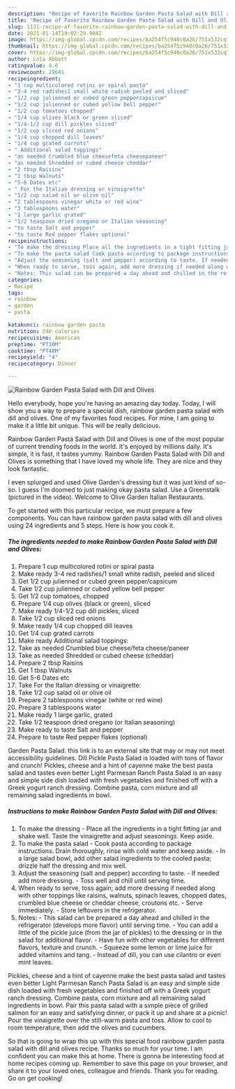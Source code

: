 ```yaml
---
description: "Recipe of Favorite Rainbow Garden Pasta Salad with Dill and Olives"
title: "Recipe of Favorite Rainbow Garden Pasta Salad with Dill and Olives"
slug: 1131-recipe-of-favorite-rainbow-garden-pasta-salad-with-dill-and-olives
date: 2021-01-14T19:02:29.904Z
image: https://img-global.cpcdn.com/recipes/ba254f5c940c0a26/751x532cq70/rainbow-garden-pasta-salad-with-dill-and-olives-recipe-main-photo.jpg
thumbnail: https://img-global.cpcdn.com/recipes/ba254f5c940c0a26/751x532cq70/rainbow-garden-pasta-salad-with-dill-and-olives-recipe-main-photo.jpg
cover: https://img-global.cpcdn.com/recipes/ba254f5c940c0a26/751x532cq70/rainbow-garden-pasta-salad-with-dill-and-olives-recipe-main-photo.jpg
author: Lola Abbott
ratingvalue: 4.6
reviewcount: 29641
recipeingredient:
- "1 cup multicolored rotini or spiral pasta"
- "3-4 red radishes1 small white radish peeled and sliced"
- "1/2 cup julienned or cubed green peppercapsicum"
- "1/2 cup julienned or cubed yellow bell pepper"
- "1/2 cup tomatoes chopped"
- "1/4 cup olives black or green sliced"
- "1/4-1/2 cup dill pickles sliced"
- "1/2 cup sliced red onions"
- "1/4 cup chopped dill leaves"
- "1/4 cup grated carrots"
- " Additional salad toppings"
- "as needed Crumbled blue cheesefeta cheesepaneer"
- "as needed Shredded or cubed cheese cheddar"
- "2 tbsp Raisins"
- "1 tbsp Walnuts"
- "5-6 Dates etc"
- " For the Italian dressing or vinaigrette"
- "1/2 cup salad oil or olive oil"
- "2 tablespoons vinegar white or red wine"
- "3 tablespoons water"
- "1 large garlic grated"
- "1/2 teaspoon dried oregano or Italian seasoning"
- "to taste Salt and pepper"
- "to taste Red pepper flakes optional"
recipeinstructions:
- "To make the dressing Place all the ingredients in a tight fitting jar and shake well. Taste the vinaigrette and adjust seasonings. Keep aside."
- "To make the pasta salad Cook pasta according to package instructions. Drain thoroughly, rinse with cold water and keep aside. In a large salad bowl, add other salad ingredients to the cooled pasta; drizzle half the dressing and mix well."
- "Adjust the seasoning (salt and pepper) according to taste. If needed add more dressing. Toss well and chill until serving time."
- "When ready to serve, toss again; add more dressing if needed along with other toppings like raisins, walnuts, spinach leaves, chopped dates, crumbled blue cheese or cheddar cheese, croutons etc. Serve immediately. Store leftovers in the refrigerator."
- "Notes: This salad can be prepared a day ahead and chilled in the refrigerator (develops more flavor) until serving time. You can add a little of the pickle juice (from the jar of pickles) to the dressing or in the salad for additional flavor. Have fun with other vegetables for different flavors, texture and crunch. Squeeze some lemon or lime juice for added vitamins and tang. Instead of dill, you can use cilantro or even mint leaves."
categories:
- Recipe
tags:
- rainbow
- garden
- pasta

katakunci: rainbow garden pasta 
nutrition: 240 calories
recipecuisine: American
preptime: "PT10M"
cooktime: "PT48M"
recipeyield: "4"
recipecategory: Dinner

---
```



![Rainbow Garden Pasta Salad with Dill and Olives](https://img-global.cpcdn.com/recipes/ba254f5c940c0a26/751x532cq70/rainbow-garden-pasta-salad-with-dill-and-olives-recipe-main-photo.jpg)

Hello everybody, hope you're having an amazing day today. Today, I will show you a way to prepare a special dish, rainbow garden pasta salad with dill and olives. One of my favorites food recipes. For mine, I am going to make it a little bit unique. This will be really delicious.

Rainbow Garden Pasta Salad with Dill and Olives is one of the most popular of current trending foods in the world. It's enjoyed by millions daily. It's simple, it is fast, it tastes yummy. Rainbow Garden Pasta Salad with Dill and Olives is something that I have loved my whole life. They are nice and they look fantastic.

I even splurged and used Olive Garden&#39;s dressing but it was just kind of so-so. I guess I&#39;m doomed to just making okay pasta salad. Use a Greenstalk (pictured in the video). Welcome to Olive Garden Italian Restaurants.


To get started with this particular recipe, we must prepare a few components. You can have rainbow garden pasta salad with dill and olives using 24 ingredients and 5 steps. Here is how you cook it.

<!--inarticleads1-->

##### The ingredients needed to make Rainbow Garden Pasta Salad with Dill and Olives:

1. Prepare 1 cup multicolored rotini or spiral pasta
1. Make ready 3-4 red radishes/1 small white radish, peeled and sliced
1. Get 1/2 cup julienned or cubed green pepper/capsicum
1. Take 1/2 cup julienned or cubed yellow bell pepper
1. Get 1/2 cup tomatoes, chopped
1. Prepare 1/4 cup olives (black or green), sliced
1. Make ready 1/4-1/2 cup dill pickles, sliced
1. Take 1/2 cup sliced red onions
1. Make ready 1/4 cup chopped dill leaves
1. Get 1/4 cup grated carrots
1. Make ready  Additional salad toppings:
1. Take as needed Crumbled blue cheese/feta cheese/paneer
1. Take as needed Shredded or cubed cheese (cheddar)
1. Prepare 2 tbsp Raisins
1. Get 1 tbsp Walnuts
1. Get 5-6 Dates etc
1. Take  For the Italian dressing or vinaigrette:
1. Take 1/2 cup salad oil or olive oil
1. Prepare 2 tablespoons vinegar (white or red wine)
1. Prepare 3 tablespoons water
1. Make ready 1 large garlic, grated
1. Take 1/2 teaspoon dried oregano (or Italian seasoning)
1. Make ready to taste Salt and pepper
1. Prepare to taste Red pepper flakes (optional)


Garden Pasta Salad. this link is to an external site that may or may not meet accessibility guidelines. Dill Pickle Pasta Salad is loaded with tons of flavor and crunch! Pickles, cheese and a hint of cayenne make the best pasta salad and tastes even better Light Parmesan Ranch Pasta Salad is an easy and simple side dish loaded with fresh vegetables and finished off with a Greek yogurt ranch dressing. Combine pasta, corn mixture and all remaining salad ingredients in bowl. 

<!--inarticleads2-->

##### Instructions to make Rainbow Garden Pasta Salad with Dill and Olives:

1. To make the dressing - Place all the ingredients in a tight fitting jar and shake well. Taste the vinaigrette and adjust seasonings. Keep aside.
1. To make the pasta salad - Cook pasta according to package instructions. Drain thoroughly, rinse with cold water and keep aside. - In a large salad bowl, add other salad ingredients to the cooled pasta; drizzle half the dressing and mix well.
1. Adjust the seasoning (salt and pepper) according to taste. - If needed add more dressing. - Toss well and chill until serving time.
1. When ready to serve, toss again; add more dressing if needed along with other toppings like raisins, walnuts, spinach leaves, chopped dates, crumbled blue cheese or cheddar cheese, croutons etc. - Serve immediately. - Store leftovers in the refrigerator.
1. Notes: - This salad can be prepared a day ahead and chilled in the refrigerator (develops more flavor) until serving time. - You can add a little of the pickle juice (from the jar of pickles) to the dressing or in the salad for additional flavor. - Have fun with other vegetables for different flavors, texture and crunch. - Squeeze some lemon or lime juice for added vitamins and tang. - Instead of dill, you can use cilantro or even mint leaves.


Pickles, cheese and a hint of cayenne make the best pasta salad and tastes even better Light Parmesan Ranch Pasta Salad is an easy and simple side dish loaded with fresh vegetables and finished off with a Greek yogurt ranch dressing. Combine pasta, corn mixture and all remaining salad ingredients in bowl. Pair this pasta salad with a simple piece of grilled salmon for an easy and satisfying dinner, or pack it up and share at a picnic! Pour the vinaigrette over the still-warm pasta and toss. Allow to cool to room temperature, then add the olives and cucumbers. 

So that is going to wrap this up with this special food rainbow garden pasta salad with dill and olives recipe. Thanks so much for your time. I am confident you can make this at home. There is gonna be interesting food at home recipes coming up. Remember to save this page on your browser, and share it to your loved ones, colleague and friends. Thank you for reading. Go on get cooking!
